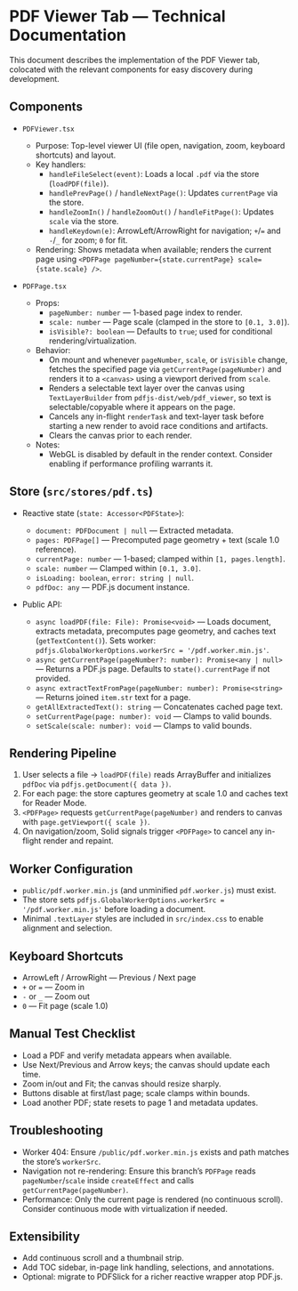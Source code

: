 # PDF Viewer Tab — Technical Documentation

This document describes the implementation of the PDF Viewer tab, colocated with the relevant components for easy discovery during development.

## Components

- `PDFViewer.tsx`
  - Purpose: Top-level viewer UI (file open, navigation, zoom, keyboard shortcuts) and layout.
  - Key handlers:
    - `handleFileSelect(event)`: Loads a local `.pdf` via the store (`loadPDF(file)`).
    - `handlePrevPage()` / `handleNextPage()`: Updates `currentPage` via the store.
    - `handleZoomIn()` / `handleZoomOut()` / `handleFitPage()`: Updates `scale` via the store.
    - `handleKeydown(e)`: ArrowLeft/ArrowRight for navigation; `+`/`=` and `-`/`_` for zoom; `0` for fit.
  - Rendering: Shows metadata when available; renders the current page using `<PDFPage pageNumber={state.currentPage} scale={state.scale} />`.

- `PDFPage.tsx`
  - Props:
    - `pageNumber: number` — 1-based page index to render.
    - `scale: number` — Page scale (clamped in the store to `[0.1, 3.0]`).
    - `isVisible?: boolean` — Defaults to `true`; used for conditional rendering/virtualization.
  - Behavior:
    - On mount and whenever `pageNumber`, `scale`, or `isVisible` change, fetches the specified page via `getCurrentPage(pageNumber)` and renders it to a `<canvas>` using a viewport derived from `scale`.
    - Renders a selectable text layer over the canvas using `TextLayerBuilder` from `pdfjs-dist/web/pdf_viewer`, so text is selectable/copyable where it appears on the page.
    - Cancels any in-flight `renderTask` and text-layer task before starting a new render to avoid race conditions and artifacts.
    - Clears the canvas prior to each render.
  - Notes:
    - WebGL is disabled by default in the render context. Consider enabling if performance profiling warrants it.

## Store (`src/stores/pdf.ts`)

- Reactive state (`state: Accessor<PDFState>`):
  - `document: PDFDocument | null` — Extracted metadata.
  - `pages: PDFPage[]` — Precomputed page geometry + text (scale 1.0 reference).
  - `currentPage: number` — 1-based; clamped within `[1, pages.length]`.
  - `scale: number` — Clamped within `[0.1, 3.0]`.
  - `isLoading: boolean`, `error: string | null`.
  - `pdfDoc: any` — PDF.js document instance.

- Public API:
  - `async loadPDF(file: File): Promise<void>` — Loads document, extracts metadata, precomputes page geometry, and caches text (`getTextContent()`). Sets worker: `pdfjs.GlobalWorkerOptions.workerSrc = '/pdf.worker.min.js'`.
  - `async getCurrentPage(pageNumber?: number): Promise<any | null>` — Returns a PDF.js page. Defaults to `state().currentPage` if not provided.
  - `async extractTextFromPage(pageNumber: number): Promise<string>` — Returns joined `item.str` text for a page.
  - `getAllExtractedText(): string` — Concatenates cached page text.
  - `setCurrentPage(page: number): void` — Clamps to valid bounds.
  - `setScale(scale: number): void` — Clamps to valid bounds.

## Rendering Pipeline

1. User selects a file → `loadPDF(file)` reads ArrayBuffer and initializes `pdfDoc` via `pdfjs.getDocument({ data })`.
2. For each page: the store captures geometry at scale 1.0 and caches text for Reader Mode.
3. `<PDFPage>` requests `getCurrentPage(pageNumber)` and renders to canvas with `page.getViewport({ scale })`.
4. On navigation/zoom, Solid signals trigger `<PDFPage>` to cancel any in-flight render and repaint.

## Worker Configuration

- `public/pdf.worker.min.js` (and unminified `pdf.worker.js`) must exist.
- The store sets `pdfjs.GlobalWorkerOptions.workerSrc = '/pdf.worker.min.js'` before loading a document.
- Minimal `.textLayer` styles are included in `src/index.css` to enable alignment and selection.

## Keyboard Shortcuts

- ArrowLeft / ArrowRight — Previous / Next page
- `+` or `=` — Zoom in
- `-` or `_` — Zoom out
- `0` — Fit page (scale 1.0)

## Manual Test Checklist

- Load a PDF and verify metadata appears when available.
- Use Next/Previous and Arrow keys; the canvas should update each time.
- Zoom in/out and Fit; the canvas should resize sharply.
- Buttons disable at first/last page; scale clamps within bounds.
- Load another PDF; state resets to page 1 and metadata updates.

## Troubleshooting

- Worker 404: Ensure `/public/pdf.worker.min.js` exists and path matches the store’s `workerSrc`.
- Navigation not re-rendering: Ensure this branch’s `PDFPage` reads `pageNumber`/`scale` inside `createEffect` and calls `getCurrentPage(pageNumber)`.
- Performance: Only the current page is rendered (no continuous scroll). Consider continuous mode with virtualization if needed.

## Extensibility

- Add continuous scroll and a thumbnail strip.
- Add TOC sidebar, in-page link handling, selections, and annotations.
- Optional: migrate to PDFSlick for a richer reactive wrapper atop PDF.js.
